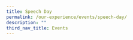 ```yaml
---
title: Speech Day
permalink: /our-experience/events/speech-day/
description: ""
third_nav_title: Events
---
```

